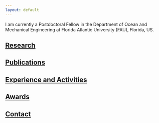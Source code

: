 ```yaml
---
layout: default
---
```


I am currently a Postdoctoral Fellow in the Department of Ocean and Mechanical Engineering at Florida Atlantic University (FAU), Florida, US.

## [Research](research.md)
## [Publications](publications.md)
## [Experience and Activities](publications.md)
## [Awards](publications.md)
## [Contact](publications.md)
